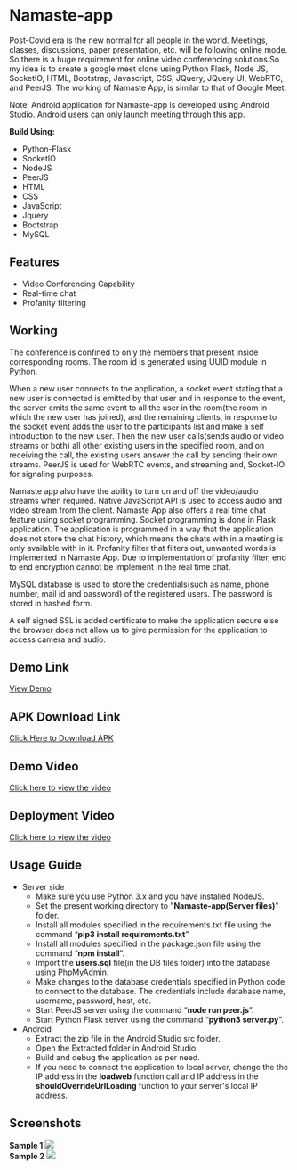# Namaste-app
<p>Post-Covid era is the new normal for all people in the world. Meetings, classes, discussions, paper presentation, etc. will be following online mode. So there is a huge requirement for online video conferencing solutions.So my idea is to create a google meet clone using Python Flask, Node JS, SocketIO, HTML, Bootstrap, Javascript, CSS, JQuery, JQuery UI, WebRTC, and PeerJS. The working  of Namaste App, is similar to that of Google Meet.</p>
<p>Note: Android application for Namaste-app is developed using Android Studio. Android users can only launch meeting through this app.</p>


**Build Using:**
* Python-Flask
* SocketIO
* NodeJS
* PeerJS
* HTML
* CSS
* JavaScript
* Jquery
* Bootstrap
* MySQL

## Features
* Video Conferencing Capability
* Real-time chat
* Profanity filtering

## Working
<p>The conference is confined to only the members that present inside corresponding rooms. The room id is generated using UUID module in Python.</p>
<p>When a new user connects to the application, a socket event stating that a new user is connected is emitted by that user and in response to the event, the server emits the same event to all the user in the room(the room in which the new user has joined), and the remaining clients, in response to the socket event adds the user to the participants list and make a self introduction to the new user. Then the new user calls(sends audio or video streams or both) all other existing users in the specified room, and on receiving the call, the existing users answer the call by sending their own streams. PeerJS is used for WebRTC events, and streaming and, Socket-IO for signaling purposes.</p>

<p>Namaste app also have the ability to turn on and off the video/audio streams when required. Native JavaScript API is used to access audio and video stream from the client.	
Namaste App also offers a real time chat feature using socket programming. Socket programming is done in Flask application. The application is programmed in a way that the application does not store the chat history, which means the chats with in a meeting is only available with in it. Profanity filter that filters out, unwanted words is implemented in Namaste App. Due to implementation of profanity filter, end to end encryption cannot be implement in the real time chat.</p>
<p>MySQL database is used to store the credentials(such as name, phone number, mail id and password) of the registered users. The password is stored in hashed form.</p>

<p>A self signed SSL is added certificate to make the application secure else the browser does not allow us to give permission for the application to access camera and audio.</p>


## Demo Link
<a href="https://3.84.117.2:3000">View Demo</a>

## APK Download Link
<a href="https://3.84.117.2:3000/download">Click Here to Download APK</a>

## Demo Video
<a href="https://youtu.be/HXpPAQSfSv8">Click here to view the video</a>

## Deployment Video
<a href="https://youtu.be/cgK_SBxJt3o">Click here to view the video</a>

## Usage Guide
* Server side
  * Make sure you use Python 3.x and you have installed NodeJS.
  * Set the present working directory to "**Namaste-app(Server files)**" folder.
  * Install all modules specified in the requirements.txt file using the command “**pip3 install requirements.txt**”.
  * Install all modules specified in the package.json file using the command “**npm install**”.
  * Import the **users.sql** file(in the DB files folder) into the database using PhpMyAdmin.
  * Make changes to the database credentials specified in Python code to connect to the database. The credentials include database name, username, password, host, etc.
  * Start PeerJS server using the command “**node run peer.js**”.
  * Start Python Flask server using the command “**python3 server.py**”.
* Android
  * Extract the zip file in the Android Studio src folder.
  * Open the Extracted folder in Android Studio.
  * Build and debug the application as per need.
  * If you need to connect the application to local server, change the the IP address in the **loadweb** function call and IP address in the **shouldOverrideUrlLoading** function to your server's local IP address.


## Screenshots

**Sample 1**
<img src="http://zateart.com/covidchart/samples/sample1.png" >
<br>
**Sample 2**
<img src="http://zateart.com/covidchart/samples/sample2.png">




